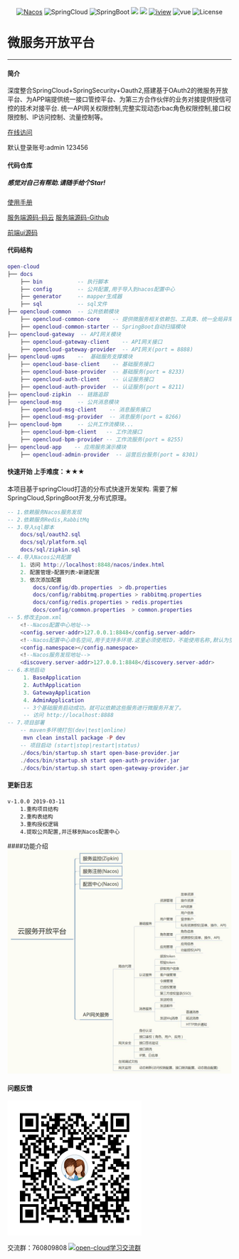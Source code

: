 <p align="center">
  <a target="_blank" href="https://nacos.io/en-us/"><img src="https://img.shields.io/badge/Nacos-0.2.1-blue.svg" alt="Nacos"></a>
  <a><img src="https://img.shields.io/badge/Spring%20Cloud-%20Finchley.SR2-brightgreen.svg" alt="SpringCloud"></a>
  <a><img src="https://img.shields.io/badge/Spring%20Boot-2.0.8-brightgreen.svg" alt="SpringBoot"></a>
  <a><img src="https://img.shields.io/badge/Redis-orange.svg"></a>
  <a><img src="https://img.shields.io/badge/RabbitMq-orange.svg"></a>
  <a target="_blank" href="https://www.iviewui.com/docs/guide/install"><img src="https://img.shields.io/badge/iview-3.1.3-brightgreen.svg?style=flat-square" alt="iview"></a>
  <a><img src="https://img.shields.io/badge/vue-2.5.10-brightgreen.svg?style=flat-square" alt="vue"></a>
  <a><img src="https://img.shields.io/npm/l/express.svg" alt="License"></a>
</p>  

# 微服务开放平台

---
#### 简介
深度整合SpringCloud+SpringSecurity+Oauth2,搭建基于OAuth2的微服务开放平台、为APP端提供统一接口管控平台、为第三方合作伙伴的业务对接提供授信可控的技术对接平台.
统一API网关权限控制,完整实现动态rbac角色权限控制,接口权限控制、IP访问控制、流量控制等。

<a target="_blank" href="http://39.106.187.125/admin">在线访问</a>
  
默认登录账号:admin 123456

#### 代码仓库
##### 感觉对自己有帮助.请随手给个Star!
<a target="_blank" href="https://gitee.com/liuyadu/open-cloud/wikis/pages">使用手册</a>  

<a target="_blank" href="https://gitee.com/liuyadu">服务端源码-码云</a> <a target="_blank" href="https://github.com/liuyadu/">服务端源码-Github</a>  

<a target="_blank" href="https://gitee.com/liuyadu/open-admin-ui">前端ui源码</a>

#### 代码结构
``` lua
open-cloud
├── docs
    ├── bin           -- 执行脚本  
    ├── config        -- 公共配置,用于导入到nacos配置中心   
    ├── generator     -- mapper生成器  
    ├── sql           -- sql文件
├── opencloud-common  -- 公共依赖模块
    ├── opencloud-common-core    -- 提供微服务相关依赖包、工具类、统一全局异常解析
    ├── opencloud-common-starter -- SpringBoot自动扫描模块
├── opencloud-gateway  -- API网关模块
    ├── opencloud-gateway-client    -- API网关接口
    ├── opencloud-gateway-provider  -- API网关(port = 8888)  
├── opencloud-upms    --  基础服务支撑模块
    ├── opencloud-base-client    -- 基础服务接口
    ├── opencloud-base-provider  -- 基础服务(port = 8233)  
    ├── opencloud-auth-client    -- 认证服务接口
    ├── opencloud-auth-provider  -- 认证服务(port = 8211)  
├── opencloud-zipkin  -- 链路追踪 
├── opencloud-msg     -- 公共消息模块 
    ├── opencloud-msg-client    -- 消息服务接口
    ├── opencloud-msg-provider  -- 消息服务(port = 8266)  
├── opencloud-bpm     -- 公共工作流模块...  
    ├── opencloud-bpm-client   -- 工作流接口
    ├── opencloud-bpm-provider -- 工作流服务(port = 8255)
├── opencloud-app    -- 应用服务演示模块
    ├── opencloud-admin-provider  -- 运营后台服务(port = 8301)  
```

#### 快速开始 上手难度：★★★

本项目基于springCloud打造的分布式快速开发架构. 需要了解SpringCloud,SpringBoot开发,分布式原理。

``` lua
-- 1.依赖服务Nacos服务发现 
-- 2.依赖服务Redis,RabbitMq 
-- 3.导入sql脚本
    docs/sql/oauth2.sql
    docs/sql/platform.sql
    docs/sql/zipkin.sql 
-- 4.导入Nacos公共配置
    1. 访问 http://localhost:8848/nacos/index.html  
    2. 配置管理>配置列表>新建配置  
    3. 依次添加配置
        docs/config/db.properties  > db.properties
        docs/config/rabbitmq.properties > rabbitmq.properties
        docs/config/redis.properties > redis.properties
        docs/config/common.properties  > common.properties
-- 5.修改主pom.xml
    <!--Nacos配置中心地址-->
    <config.server-addr>127.0.0.1:8848</config.server-addr>
    <!--Nacos配置中心命名空间,用于支持多环境.这里必须使用ID，不能使用名称,默认为空-->
    <config.namespace></config.namespace>
    <!--Nacos服务发现地址-->
    <discovery.server-addr>127.0.0.1:8848</discovery.server-addr>
-- 6.本地启动
     1. BaseApplication
     2. AuthApplication
     3. GatewayApplication
     4. AdminApplication
     -- 3个基础服务启动成功。就可以依赖这些服务进行微服务开发了。
     -- 访问 http://localhost:8888
-- 7.项目部署
    -- maven多环境打包(dev|test|online)
     mvn clean install package -P dev
    -- 项目启动 (start|stop|restart|status)
    ./docs/bin/startup.sh start open-base-provider.jar
    ./docs/bin/startup.sh start open-auth-provider.jar
    ./docs/bin/startup.sh start open-gateway-provider.jar
```
#### 更新日志
    v-1.0.0 2019-03-11 
        1.重构项目结构
        2.重构表结构
        3.重构授权逻辑
        4.提取公共配置,并迁移到Nacos配置中心
        
####功能介绍
![Alt text](/docs/platform.jpg)

#### 问题反馈
![760809808](/docs/1548831206525.png)

交流群：760809808 <a target="_blank" href="//shang.qq.com/wpa/qunwpa?idkey=b45f53bc72df5935af588df50a0f651285020356d1daa05f90ee3fb95a0607c9"><img border="0" src="//pub.idqqimg.com/wpa/images/group.png" alt="open-cloud学习交流群" title="open-cloud学习交流群"></a>  

